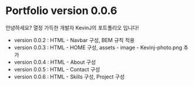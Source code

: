 # Portfolio version 0.0.6
 안녕하세요? 열정 가득한 개발자 KevinJ의 포트폴리오 입니다!

 - version 0.0.2 : HTML - Navbar 구성, BEM 규칙 적용
 - version 0.0.3 : HTML - HOME 구성, assets - image - Kevinj-photo.png 추가
 - version 0.0.4 : HTML - About 구성
 - version 0.0.5 : HTML - Contact 구성
 - version 0.0.6 : HTML - Skills 구성, Project 구성